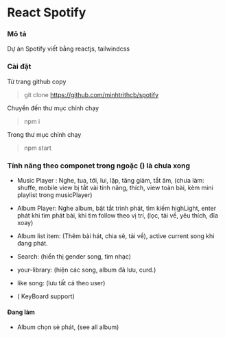 # React Spotify

### Mô tả

Dự án Spotify viết bằng reactjs, tailwindcss

### Cài đặt

Từ trang github copy

> git clone https://github.com/minhtrithcb/spotify

Chuyển đến thư mục chính chạy

> npm i

Trong thư mục chính chạy

> npm start

### Tính năng theo componet trong ngoặc () là chưa xong

-   Music Player : Nghe, tua, tới, lui, lặp, tăng giảm, tắt âm, (chưa làm: shuffe, mobile view bị tắt vài tính năng, thích, view toàn bài, kèm mini playlist trong musicPlayer)

-   Album Player: Nghe album, bật tắt trình phát, tìm kiếm highLight, enter phát khi tìm phát bài, khi tìm follow theo vị trí,
    (lọc, tải về, yêu thích, đĩa xoay)

-   Album list item: (Thêm bài hát, chia sẽ, tải về), active current song khi đang phát.

-   Search: (hiển thị gender song, tìm nhạc)

-   your-library: (hiện các song, album đã lưu, curd.)

-   like song: (lưu tất cả theo user)

-   ( KeyBoard support)

#### Đang làm

-   Album chọn sẻ phát, (see all album)
